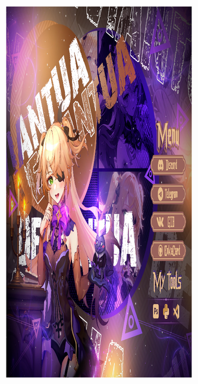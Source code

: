<img src="https://raw.githubusercontent.com/DarsoX/DarsoX/main/assets2/GIT_PAGE_END_01.png" width =77%  height="402" style="vertical-align:middle"/><img src="https://raw.githubusercontent.com/DarsoX/DarsoX/main/assets2/GIT_PAGE_END_02.png" width = 22%  height="402" style="vertical-align:middle"/><img src="https://raw.githubusercontent.com/DarsoX/DarsoX/main/assets2/GIT_PAGE_END_03.png" width = 77%  height="76" style="vertical-align:middle"/><img src="https://raw.githubusercontent.com/DarsoX/DarsoX/main/assets2/GIT_PAGE_END_04.png" width = 22%  height="76" style="vertical-align:middle"/><img src="https://raw.githubusercontent.com/DarsoX/DarsoX/main/assets2/GIT_PAGE_END_05.png" width =77%  height="74" style="vertical-align:middle"/><img src="https://raw.githubusercontent.com/DarsoX/DarsoX/main/assets2/GIT_PAGE_END_06.png" width = 22%  height="74" style="vertical-align:middle"/><img src="https://raw.githubusercontent.com/DarsoX/DarsoX/main/assets2/GIT_PAGE_END_07.png" width = 77%  height="78" style="vertical-align:middle"/><img src="https://raw.githubusercontent.com/DarsoX/DarsoX/main/assets2/GIT_PAGE_END_08.png" width = 22%  height="78" style="vertical-align:middle"/><img src="https://raw.githubusercontent.com/DarsoX/DarsoX/main/assets2/GIT_PAGE_END_09.png" width =77%  height="67" style="vertical-align:middle"/><img src="https://raw.githubusercontent.com/DarsoX/DarsoX/main/assets2/GIT_PAGE_END_10.png" width = 22%  height="67" style="vertical-align:middle"/><img src="https://raw.githubusercontent.com/DarsoX/DarsoX/main/assets2/GIT_PAGE_END_11.png" width = 77%  height="303" style="vertical-align:middle"/><img src="https://raw.githubusercontent.com/DarsoX/DarsoX/main/assets2/GIT_PAGE_END_12.png" width = 22%  height="303" style="vertical-align:middle"/>
